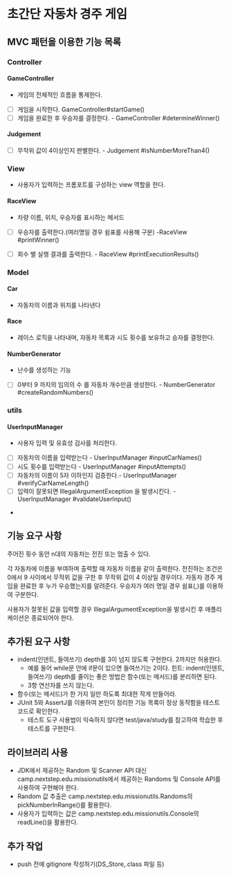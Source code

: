 # 초간단 자동차 경주 게임


## MVC 패턴을 이용한 기능 목록
### Controller
#### GameController
- 게임의 전체적인 흐름을 통제한다.
- [ ] 게임을 시작한다. GameController#startGame()
- [ ] 게임을 완료한 후 우승자를 결정한다. - GameController #determineWinner()

#### Judgement
- [ ] 무작위 값이 4이상인지 판별한다. - Judgement #isNumberMoreThan4()


### View
- 사용자가 입력하는 프롬포트를 구성하는 view 역할을 한다.
#### RaceView
- 차량 이름, 위치, 우승자를 표시하는 메서드
- [ ] 우승자를 출력한다.(여러명일 경우 쉼표를 사용해 구분) -RaceView #printWinner()
- [ ] 회수 별 실행 결과를 출력한다. - RaceView #printExecutionResults()


### Model
#### Car
- 자동차의 이름과 위치를 나타낸다
#### Race
- 레이스 로직을 나타내며, 자동차 목록과 시도 횟수를 보유하고 승자를 결정한다.
#### NumberGenerator
- 난수를 생성하는 기능
- [ ] 0부터 9 까지의 임의의 수 를 자동차 개수만큼 생성한다. - NumberGenerator #createRandomNumbers()


### utils
#### UserInputManager
- 사용자 입력 및 유효성 검사를 처리한다.
- [ ] 자동차의 이름을 입력받는다 - UserInputManager #inputCarNames()
- [ ] 시도 횟수를 입력받는다 - UserInputManager #inputAttempts()
- [ ] 자동차의 이름이 5자 이하인지 검증한다.- UserInputManager #verifyCarNameLength()
- [ ] 입력이 잘못되면 IllegalArgumentException 을 발생시킨다. - UserInputManager #validateUserInput()
- 
## 기능 요구 사항

주어진 횟수 동안 n대의 자동차는 전진 또는 멈출 수 있다.

각 자동차에 이름을 부여하며 출력할 때 자동차 이름을 같이 출력한다.
전진하는 조건은 0에서 9 사이에서 무작위 값을 구한 후 무작위 값이 4 이상일 경우이다.
자동차 경주 게임을 완료한 후 누가 우승했는지를 알려준다.
우승자가 여러 명일 경우 쉼표(,)를 이용하여 구분한다.

사용자가 잘못된 값을 입력할 경우 IllegalArgumentException을 발생시킨 후 애플리케이션은 종료되어야 한다.


## 추가된 요구 사항
- indent(인덴트, 들여쓰기) depth를 3이 넘지 않도록 구현한다. 2까지만 허용한다.
  - 예를 들어 while문 안에 if문이 있으면 들여쓰기는 2이다. 힌트: indent(인덴트, 들여쓰기) depth를 줄이는 좋은 방법은 함수(또는 메서드)를 분리하면 된다. 
  - 3항 연산자를 쓰지 않는다.
- 함수(또는 메서드)가 한 가지 일만 하도록 최대한 작게 만들어라.
- JUnit 5와 AssertJ를 이용하여 본인이 정리한 기능 목록이 정상 동작함을 테스트 코드로 확인한다.
  - 테스트 도구 사용법이 익숙하지 않다면 test/java/study를 참고하여 학습한 후 테스트를 구현한다.

## 라이브러리 사용
- JDK에서 제공하는 Random 및 Scanner API 대신 camp.nextstep.edu.missionutils에서 제공하는 Randoms 및 Console API를 사용하여 구현해야 한다.
- Random 값 추출은 camp.nextstep.edu.missionutils.Randoms의 pickNumberInRange()를 활용한다.
- 사용자가 입력하는 값은 camp.nextstep.edu.missionutils.Console의 readLine()을 활용한다.

## 추가 작업
- push 전에 gitignore 작성하기(DS_Store,.class 파일 등)